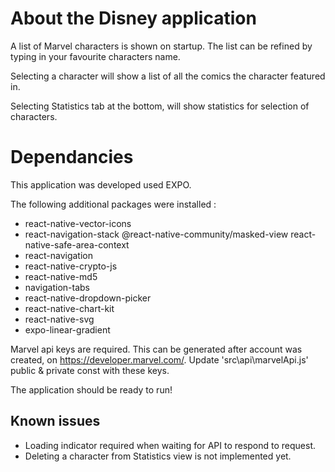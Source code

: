 # About the Disney application

A list of Marvel characters is shown on startup.  The list can be refined by typing in your favourite characters name.  

Selecting a character will show a list of all the comics the character featured in.

Selecting Statistics tab at the bottom, will show statistics for selection of characters.

# Dependancies
This application was developed used EXPO.

The following additional packages were installed : 
- react-native-vector-icons
- react-navigation-stack @react-native-community/masked-view react-native-safe-area-context
- react-navigation
- react-native-crypto-js
- react-native-md5
- navigation-tabs
- react-native-dropdown-picker
- react-native-chart-kit
- react-native-svg
- expo-linear-gradient

Marvel api keys are required.  This can be generated after account was created, on https://developer.marvel.com/.  Update 'src\api\marvelApi.js' public & private const with these keys.

The application should be ready to run!

## Known issues
- Loading indicator required when waiting for API to respond to request.
- Deleting a character from Statistics view is not implemented yet.